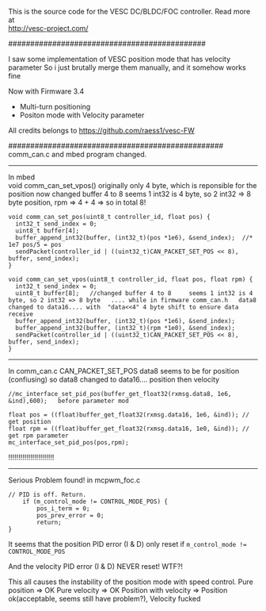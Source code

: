 This is the source code for the VESC DC/BLDC/FOC controller. Read more at  
http://vesc-project.com/

#############################################

I saw some implementation of VESC position mode that has velocity parameter
So i just brutally merge them manually, and it somehow works fine

Now with Firmware 3.4
+ Multi-turn positioning
+ Positon mode with Velocity parameter

All credits belongs to https://github.com/raess1/vesc-FW


#################################################
comm_can.c and mbed program changed.

****
In mbed  
void comm_can_set_vpos() 
originally only 4 byte, which is reponsible for the position
now changed buffer 4 to 8     seems 1 int32 is 4 byte, so 2 int32 => 8 byte
position, rpm   => 4 + 4   => so in total 8!

```
void comm_can_set_pos(uint8_t controller_id, float pos) {
  int32_t send_index = 0;
  uint8_t buffer[4];
  buffer_append_int32(buffer, (int32_t)(pos *1e6), &send_index);  //* 1e7 pos/5 = pos
  sendPacket(controller_id | ((uint32_t)CAN_PACKET_SET_POS << 8), buffer, send_index);
}

void comm_can_set_vpos(uint8_t controller_id, float pos, float rpm) {
  int32_t send_index = 0;
  uint8_t buffer[8];   //changed buffer 4 to 8     seems 1 int32 is 4 byte, so 2 int32 => 8 byte   .... while in firmware comm_can.h   data8 changed to data16.... with  "data<<4" 4 byte shift to ensure data receive
  buffer_append_int32(buffer, (int32_t)(pos *1e6), &send_index);  
  buffer_append_int32(buffer, (int32_t)(rpm *1e0), &send_index); 
  sendPacket(controller_id | ((uint32_t)CAN_PACKET_SET_POS << 8), buffer, send_index);
}

```

****************
In comm_can.c
CAN_PACKET_SET_POS
data8 seems to be for position  (confiusing)
so data8 changed to data16.... 
position  then  velocity

```
//mc_interface_set_pid_pos(buffer_get_float32(rxmsg.data8, 1e6, &ind),600);   before parameter mod

float pos = ((float)buffer_get_float32(rxmsg.data16, 1e6, &ind)); // get position		    
float rpm = ((float)buffer_get_float32(rxmsg.data16, 1e0, &ind)); // get rpm parameter 
mc_interface_set_pid_pos(pos,rpm);
```


!!!!!!!!!!!!!!!!!!!!!!!
*****************************
Serious Problem found!
in mcpwm_foc.c
```
// PID is off. Return.
	if (m_control_mode != CONTROL_MODE_POS) {
		pos_i_term = 0;
		pos_prev_error = 0;
		return;
}
```
It seems that the position PID error (I & D) only reset if ```m_control_mode != CONTROL_MODE_POS```

And the velocity PID error (I & D) NEVER reset! WTF?!

This all causes the instability of the position mode with speed control.
Pure position => OK
Pure velocity => OK
Position with velocity => Position ok(acceptable, seems still have problem?),  Velocity fucked
